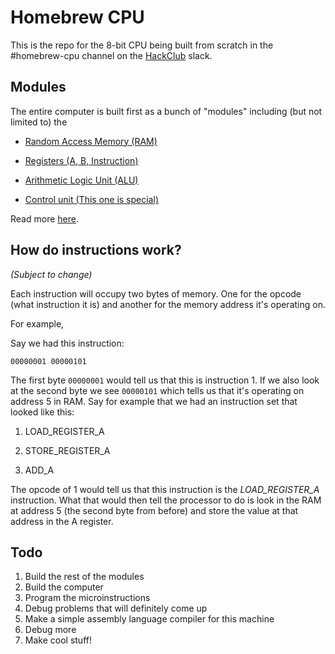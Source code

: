 # Homebrew CPU

This is the repo for the 8-bit CPU being built from scratch in the #homebrew-cpu channel on the [HackClub](https://www.hackclub.com) slack. 


## Modules
The entire computer is built first as a bunch of "modules" including (but not limited to) the

- [Random Access Memory (RAM)](./Modules/RAM/RAM.md)

- [Registers (A, B, Instruction)](./Modules/Registers/)

- [Arithmetic Logic Unit (ALU)](./Modules/ALU/ALU.md)

- [Control unit (This one is special)](./Modules/ControlUnit/ControlUnit.md)

Read more [here](./Modules/modules.md).

## How do instructions work?

*(Subject to change)*


Each instruction will occupy two bytes of memory. One for the opcode (what instruction it is) and another for the memory address it's operating on.

For example,

Say we had this instruction: 

```00000001 00000101```

The first byte ```00000001``` would tell us that this is instruction 1. If we also look at the second byte we see ```00000101``` which tells us that it's operating on address 5 in RAM. Say for example that we had an instruction set that looked like this:

1. LOAD_REGISTER_A

2. STORE_REGISTER_A

3. ADD_A

The opcode of 1 would tell us that this instruction is the *LOAD_REGISTER_A* instruction. What that would then tell the processor to do is look in the RAM at address 5 (the second byte from before) and store the value at that address in the A register.


## Todo

1. Build the rest of the modules
2. Build the computer 
3. Program the microinstructions
4. Debug problems that will definitely come up
5. Make a simple assembly language compiler for this machine
6. Debug more
7. Make cool stuff! 